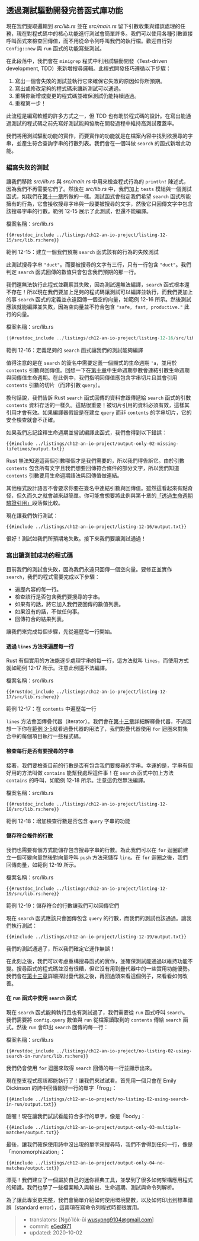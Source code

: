## 透過測試驅動開發完善函式庫功能

現在我們提取邏輯到 *src/lib.rs* 並在 *src/main.rs* 留下引數收集與錯誤處理的任務，現在對程式碼中的核心功能進行測試會簡單許多。我們可以使用各種引數直接呼叫函式來檢查回傳值，而不用從命令列呼叫我們的執行檔。歡迎自行對 `Config::new` 與 `run` 函式的功能寫些測試。

在此段落中，我們會在 `minigrep` 程式中利用試驅動開發（Test-driven development, TDD）來新增搜尋邏輯。此程式開發技巧遵循以下步驟：

1. 寫出一個會失敗的測試並執行它來確保它失敗的原因如你所預期。
2. 寫出或修改足夠的程式碼來讓新測試可以通過。
3. 重構你新增或變更的程式碼並確保測試仍能持續通過。
4. 重複第一步！

此流程是編寫軟體的許多方式之一，但 TDD 也有助於程式碼的設計。在寫出能通過測試的程式碼之前先寫好測試能夠協助在開發過程中維持高測試覆蓋率。

我們將用測試驅動功能的實作，而要實作的功能就是在檔案內容中找到欲搜尋的字串，並產生符合查詢字串的行數列表。我們會在一個叫做 `search` 的函式新增此功能。

### 編寫失敗的測試

讓我們移除 *src/lib.rs* 與 *src/main.rs* 中用來檢查程式行為的 `println!` 陳述式，因為我們不再需要它們了。然後在 *src/lib.rs* 中，我們加上 `tests` 模組與一個測試函式，如我們在[第十一章][ch11-anatomy]<!-- ignore -->所做的一樣。測試函式會指定我們希望 `search` 函式所能擁有的行為，它會接收搜尋字串與一段要被搜尋的文字，然後它只回傳文字中包含該搜尋字串的行數。範例 12-15 展示了此測試，但還不能編譯。

<span class="filename">檔案名稱：src/lib.rs</span>

```rust,ignore,does_not_compile
{{#rustdoc_include ../listings/ch12-an-io-project/listing-12-15/src/lib.rs:here}}
```

<span class="caption">範例 12-15：建立一個我們預期 `search` 函式該有的行為的失敗測試</span>

此測試搜尋字串 `"duct"`。而要被搜尋的文字有三行，只有一行包含 `"duct"`。我們判定 `search` 函式回傳的數值只會包含我們預期的那一行。

我們還無法執行此程式並觀察其失敗，因為測試還無法編譯，`search` 函式根本還不存在！所以現在我們要加上足夠的程式碼讓測試可以編譯並執行，而我們要加上的事 `search` 函式的定義並永遠回傳一個空的向量，如範例 12-16 所示。然後測試應該就能編譯並失敗，因為空向量並不符合包含 `"safe, fast, productive."` 此行的向量。

<span class="filename">檔案名稱：src/lib.rs</span>

```rust
{{#rustdoc_include ../listings/ch12-an-io-project/listing-12-16/src/lib.rs:here}}
```

<span class="caption">範例 12-16：定義足夠的 `search` 函式讓我們的測試能夠編譯</span>

值得注意的是在 `search` 的簽名中需要定義一個顯式的生命週期 `'a`，並用於 `contents` 引數與回傳值。回想一下在[第十章][ch10-lifetimes]<!-- ignore -->中生命週期參數會連結引數生命週期與回傳值生命週期。在此例中，我們指明回傳值應包含字串切片且其會引用 `contents` 引數的切片（而非引數 `query`）。

換句話說，我們告訴 Rust `search` 函式回傳的資料會跟傳遞給 `search` 函式的引數 `contents` 資料存活的一樣久。這點很重要！被切片引用的資料必須有效，這樣其引用才會有效。如果編譯器假設是在建立 `query` 而非 `contents` 的字串切片，它的安全檢查就會不正確。

如果我們忘記詮釋生命週期並嘗試編譯此函式，我們會得到以下錯誤：

```console
{{#include ../listings/ch12-an-io-project/output-only-02-missing-lifetimes/output.txt}}
```

Rust 無法知道這兩個引數哪個才是我們需要的，所以我們得告訴它。由於引數 `contents` 包含所有文字且我們想要回傳符合條件的部分文字，所以我們知道 `contents` 引數要用生命週期語法與回傳值做連結。

其他程式設計語言不會要求你要在簽名中連結引數與回傳值。雖然這看起來有點奇怪，但久而久之就會越來越簡單。你可能會想要將此例與第十章的[「透過生命週期驗證引用」][validating-references-with-lifetimes]<!-- ignore -->段落做比較。

現在讓我們執行測試：

```console
{{#include ../listings/ch12-an-io-project/listing-12-16/output.txt}}
```

很好！測試如我們所預期地失敗。接下來我們要讓測試通過！

### 寫出讓測試成功的程式碼

目前我們的測試會失敗，因為我們永遠只回傳一個空向量。要修正並實作 `search`，我們的程式需要完成以下步驟：

* 遍歷內容的每一行。
* 檢查該行是否包含我們要搜尋的字串。
* 如果有的話，將它加入我們要回傳的數值列表。
* 如果沒有的話，不做任何事。
* 回傳符合的結果列表。

讓我們來完成每個步驟，先從遍歷每一行開始。

#### 透過 `lines` 方法來遍歷每一行

Rust 有個實用的方法能逐步處理字串的每一行，這方法就叫 `lines`，而使用方式就如範例 12-17 所示。注意此例還不法編譯。

<span class="filename">檔案名稱：src/lib.rs</span>

```rust,ignore
{{#rustdoc_include ../listings/ch12-an-io-project/listing-12-17/src/lib.rs:here}}
```

<span class="caption">範例 12-17：在 `contents` 中遍歷每一行
</span>

`lines` 方法會回傳疊代器（iterator）。我們會在[第十三章][ch13-iterators]<!-- ignore -->詳細解釋疊代器，不過回想一下你在[範例 3-5][ch3-iter]<!-- ignore -->就看過疊代器的用法了，我們對疊代器使用 `for` 迴圈來對集合中的每個項目執行一些程式碼。

#### 檢查每行是否有要搜尋的字串

接著，我們要檢查目前的行數是否有包含我們要搜尋的字串。幸運的是，字串有個好用的方法叫做 `contains` 能幫我處理這件事！在 `search` 函式中加上方法 `contains` 的呼叫，如範例 12-18 所示。注意這仍然無法編譯。

<span class="filename">檔案名稱：src/lib.rs</span>

```rust,ignore
{{#rustdoc_include ../listings/ch12-an-io-project/listing-12-18/src/lib.rs:here}}
```

<span class="caption">範例 12-18：增加檢查行數是否包含 `query` 字串的功能</span>

#### 儲存符合條件的行數

我們也需要有個方式能儲存包含搜尋字串的行數。為此我們可以在 `for` 迴圈前建立一個可變向量然後對向量呼叫 `push` 方法來儲存 `line`。在 `for` 迴圈之後，我們回傳向量，如範例 12-19 所示。

<span class="filename">檔案名稱：src/lib.rs</span>

```rust,ignore
{{#rustdoc_include ../listings/ch12-an-io-project/listing-12-19/src/lib.rs:here}}
```

<span class="caption">範例 12-19：儲存符合的行數讓我們可以回傳它們</span>

現在 `search` 函式應該只會回傳包含 `query` 的行數，而我們的測試也該通過。讓我們執行測試：

```console
{{#include ../listings/ch12-an-io-project/listing-12-19/output.txt}}
```

我們的測試通過了，所以我們確定它運作無誤！

在此刻之後，我們可以考慮重構搜尋函式的實作，並確保測試能通過以維持功能不變。搜尋函式的程式碼並沒有很糟，但它沒有用到疊代器中的一些實用功能優勢。我們會在[第十三章][ch13-iterators]<!-- ignore -->詳細探討疊代器之後，再回過頭來看這個例子，來看看如何改善。

#### 在 `run` 函式中使用 `search` 函式

現在 `search` 函式能夠執行且也有測試過了，我們需要從 `run` 函式呼叫 `search`。我們需要將 `config.query` 數值與 `run` 從檔案讀取到的 `contents` 傳給 `search` 函式。然後 `run` 會印出 `search` 回傳的每一行：

<span class="filename">檔案名稱：src/lib.rs</span>

```rust,ignore
{{#rustdoc_include ../listings/ch12-an-io-project/no-listing-02-using-search-in-run/src/lib.rs:here}}
```

我們仍會使用 `for` 迴圈來取得 `search` 回傳的每一行並顯示出來。

現在整支程式應該都能執行了！讓我們來試試看。首先用一個只會在 Emily Dickinson 的詩中回傳剛好一行的單字「frog」：

```console
{{#include ../listings/ch12-an-io-project/no-listing-02-using-search-in-run/output.txt}}
```

酷喔！現在讓我們試試看能符合多行的單字，像是「body」：

```console
{{#include ../listings/ch12-an-io-project/output-only-03-multiple-matches/output.txt}}
```

最後，讓我們確保使用詩中沒出現的單字來搜尋時，我們不會得到任何一行，像是「monomorphization」：

```console
{{#include ../listings/ch12-an-io-project/output-only-04-no-matches/output.txt}}
```

漂亮！我們建立了一個屬於自己的迷你經典工具，並學到了很多如何架構應用程式的知識。我們也學了一些檔案輸入與輸出、生命週期、測試與命令列解析。

為了讓此專案更完整，我們會簡單介紹如何使用環境變數，以及如何印出到標準錯誤（standard error），這兩項在寫命令列程式時都很實用。

[validating-references-with-lifetimes]:
ch10-03-lifetime-syntax.html#透過生命週期驗證引用
[ch11-anatomy]: ch11-01-writing-tests.html#測試函式剖析
[ch10-lifetimes]: ch10-03-lifetime-syntax.html
[ch3-iter]: ch03-05-control-flow.html#使用-for-遍歷集合
[ch13-iterators]: ch13-02-iterators.html

> - translators: [Ngô͘ Io̍k-ūi <wusyong9104@gmail.com>]
> - commit: [e5ed971](https://github.com/rust-lang/book/blob/e5ed97128302d5fa45dbac0e64426bc7649a558c/src/ch12-04-testing-the-librarys-functionality.md)
> - updated: 2020-10-02
